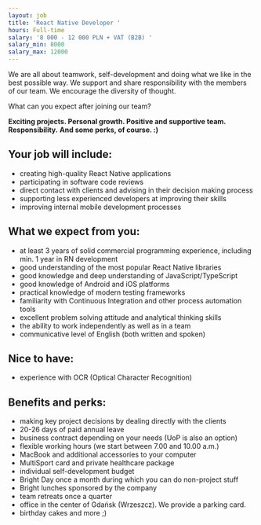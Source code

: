 ```yaml
---
layout: job
title: 'React Native Developer '
hours: Full-time
salary: '8 000 - 12 000 PLN + VAT (B2B) '
salary_min: 8000
salary_max: 12000
---
```

We are all about teamwork, self-development and doing what we like in the best possible way. We support and share responsibility with the members of our team. We encourage the diversity of thought.

What can you expect after joining our team? 

**Exciting projects. Personal growth. Positive and supportive team. Responsibility.** 
**And some perks, of course. :)** 

## Your job will include:

* creating high-quality React Native applications 
* participating in software code reviews
* direct contact with clients and advising in their decision making process 
* supporting less experienced developers at improving their skills
* improving internal mobile development processes

## What we expect from you:

* at least 3 years of solid commercial programming experience, including min. 1 year in RN development
* good understanding of the most popular React Native libraries
* good knowledge and deep understanding of JavaScript/TypeScript
* good knowledge of Android and iOS platforms 
* practical knowledge of modern testing frameworks
* familiarity with Continuous Integration and other process automation tools 
* excellent problem solving attitude and analytical thinking skills 
* the ability to work independently as well as in a team 
* communicative level of English (both written and spoken) 

## Nice to have:

* experience with OCR (Optical Character Recognition) 

## Benefits and perks:

* making key project decisions by dealing directly with the clients
* 20-26 days of paid annual leave
* business contract depending on your needs (UoP is also an option) 
* flexible working hours (we start between 7.00 and 10.00 a.m.)
* MacBook and additional accessories to your computer 
* MultiSport card and private healthcare package
* individual self-development budget 
* Bright Day once a month during which you can do non-project stuff 
* Bright lunches sponsored by the company
* team retreats once a quarter
* office in the center of Gdańsk (Wrzeszcz). We provide a parking card. 
* birthday cakes and more ;)
